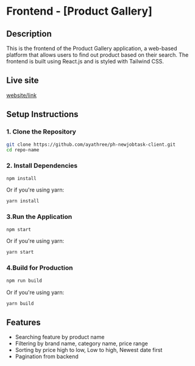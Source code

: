 # Frontend - [Product Gallery]

## Description
This is the frontend of the Product Gallery application, a web-based platform that allows users to find out product based on their search. The frontend is built using React.js and is styled with Tailwind CSS.

 ## Live site
 [website/link](https://ph-new-jobtask.web.app)

## Setup Instructions

### 1. Clone the Repository
```bash
git clone https://github.com/ayathree/ph-newjobtask-client.git
cd repo-name
```
### 2. Install Dependencies
```bash
npm install
```
Or if you're using yarn:
```bash
yarn install
```
### 3.Run the Application
```bash
npm start
```
Or if you're using yarn:
```bash
yarn start
```
### 4.Build for Production
```bash
npm run build
```
Or if you're using yarn:
```bash
yarn build
```
## Features
- Searching feature by product name
- Filtering by brand name, category name, price range
- Sorting by price high to low, Low to high, Newest date first
- Pagination from backend


      





